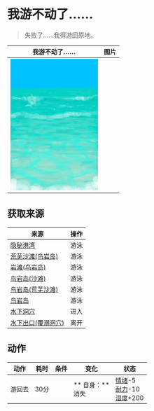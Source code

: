 # 我游不动了……  
> 失败了……我得游回原地。  
  
  我游不动了……  |   图片   
 ----  |  ----:   
   |  <img decoding="async" src="Sprite/Sea.png" href="a.md" style="max-width:300px;max-height:300px;">   
  
## 获取来源  
来源  |  操作  
----  |  ----  
[隐秘港湾](Path_BirdRockToCove.md)  |  游泳  
[荒芜沙滩(鸟岩岛)](Path_BirdRockToDesolateBeach.md)  |  游泳  
[岩滩(鸟岩岛)](Path_BirdRockToRocks.md)  |  游泳  
[鸟岩岛(沙滩)](Path_CoveToBirdRock.md)  |  游泳  
[鸟岩岛(荒芜沙滩)](Path_DesolateBeachToBirdRock.md)  |  游泳  
[鸟岩岛](Path_RocksToBirdRock.md)  |  游泳  
[水下洞穴](UnderwaterEntrance.md)  |  进入  
[水下出口(覆溺洞穴)](UnderwaterExit.md)  |  离开  
## 动作  
动作  |  耗时  |  条件  |  变化  |  状态  
----  |  ----  |  ----  |  ----  |  ----  
游回去<br>  |  30分  |    |  ** 自身：**<br>消失  |  [情绪](Morale.md)-5<br>[耐力](Stamina.md)-10<br>[湿度](Wetness.md)+200  


<script>document.title="我游不动了…… - 卡牌生存百科 Card Survival Wiki";</script>